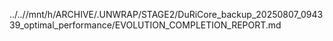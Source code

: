 ../..//mnt/h/ARCHIVE/.UNWRAP/STAGE2/DuRiCore_backup_20250807_094339_optimal_performance/EVOLUTION_COMPLETION_REPORT.md